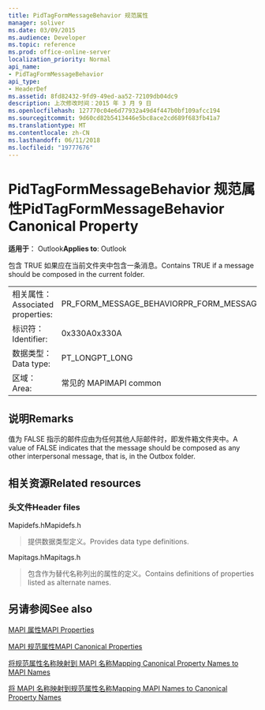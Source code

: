 ```yaml
---
title: PidTagFormMessageBehavior 规范属性
manager: soliver
ms.date: 03/09/2015
ms.audience: Developer
ms.topic: reference
ms.prod: office-online-server
localization_priority: Normal
api_name:
- PidTagFormMessageBehavior
api_type:
- HeaderDef
ms.assetid: 8fd82432-9fd9-49ed-aa52-72109db04dc9
description: 上次修改时间：2015 年 3 月 9 日
ms.openlocfilehash: 127770c04e6d77932a49d4f447b0bf109afcc194
ms.sourcegitcommit: 9d60cd82b5413446e5bc8ace2cd689f683fb41a7
ms.translationtype: MT
ms.contentlocale: zh-CN
ms.lasthandoff: 06/11/2018
ms.locfileid: "19777676"
---
```

# <a name="pidtagformmessagebehavior-canonical-property"></a><span data-ttu-id="3a42f-103">PidTagFormMessageBehavior 规范属性</span><span class="sxs-lookup"><span data-stu-id="3a42f-103">PidTagFormMessageBehavior Canonical Property</span></span>

  
  
<span data-ttu-id="3a42f-104">**适用于**： Outlook</span><span class="sxs-lookup"><span data-stu-id="3a42f-104">**Applies to**: Outlook</span></span> 
  
<span data-ttu-id="3a42f-105">包含 TRUE 如果应在当前文件夹中包含一条消息。</span><span class="sxs-lookup"><span data-stu-id="3a42f-105">Contains TRUE if a message should be composed in the current folder.</span></span> 
  
|||
|:-----|:-----|
|<span data-ttu-id="3a42f-106">相关属性：</span><span class="sxs-lookup"><span data-stu-id="3a42f-106">Associated properties:</span></span>  <br/> |<span data-ttu-id="3a42f-107">PR_FORM_MESSAGE_BEHAVIOR</span><span class="sxs-lookup"><span data-stu-id="3a42f-107">PR_FORM_MESSAGE_BEHAVIOR</span></span>  <br/> |
|<span data-ttu-id="3a42f-108">标识符：</span><span class="sxs-lookup"><span data-stu-id="3a42f-108">Identifier:</span></span>  <br/> |<span data-ttu-id="3a42f-109">0x330A</span><span class="sxs-lookup"><span data-stu-id="3a42f-109">0x330A</span></span>  <br/> |
|<span data-ttu-id="3a42f-110">数据类型：</span><span class="sxs-lookup"><span data-stu-id="3a42f-110">Data type:</span></span>  <br/> |<span data-ttu-id="3a42f-111">PT_LONG</span><span class="sxs-lookup"><span data-stu-id="3a42f-111">PT_LONG</span></span>  <br/> |
|<span data-ttu-id="3a42f-112">区域：</span><span class="sxs-lookup"><span data-stu-id="3a42f-112">Area:</span></span>  <br/> |<span data-ttu-id="3a42f-113">常见的 MAPI</span><span class="sxs-lookup"><span data-stu-id="3a42f-113">MAPI common</span></span>  <br/> |
   
## <a name="remarks"></a><span data-ttu-id="3a42f-114">说明</span><span class="sxs-lookup"><span data-stu-id="3a42f-114">Remarks</span></span>

<span data-ttu-id="3a42f-115">值为 FALSE 指示的邮件应由为任何其他人际邮件时，即发件箱文件夹中。</span><span class="sxs-lookup"><span data-stu-id="3a42f-115">A value of FALSE indicates that the message should be composed as any other interpersonal message, that is, in the Outbox folder.</span></span> 
  
## <a name="related-resources"></a><span data-ttu-id="3a42f-116">相关资源</span><span class="sxs-lookup"><span data-stu-id="3a42f-116">Related resources</span></span>

### <a name="header-files"></a><span data-ttu-id="3a42f-117">头文件</span><span class="sxs-lookup"><span data-stu-id="3a42f-117">Header files</span></span>

<span data-ttu-id="3a42f-118">Mapidefs.h</span><span class="sxs-lookup"><span data-stu-id="3a42f-118">Mapidefs.h</span></span>
  
> <span data-ttu-id="3a42f-119">提供数据类型定义。</span><span class="sxs-lookup"><span data-stu-id="3a42f-119">Provides data type definitions.</span></span>
    
<span data-ttu-id="3a42f-120">Mapitags.h</span><span class="sxs-lookup"><span data-stu-id="3a42f-120">Mapitags.h</span></span>
  
> <span data-ttu-id="3a42f-121">包含作为替代名称列出的属性的定义。</span><span class="sxs-lookup"><span data-stu-id="3a42f-121">Contains definitions of properties listed as alternate names.</span></span>
    
## <a name="see-also"></a><span data-ttu-id="3a42f-122">另请参阅</span><span class="sxs-lookup"><span data-stu-id="3a42f-122">See also</span></span>



[<span data-ttu-id="3a42f-123">MAPI 属性</span><span class="sxs-lookup"><span data-stu-id="3a42f-123">MAPI Properties</span></span>](mapi-properties.md)
  
[<span data-ttu-id="3a42f-124">MAPI 规范属性</span><span class="sxs-lookup"><span data-stu-id="3a42f-124">MAPI Canonical Properties</span></span>](mapi-canonical-properties.md)
  
[<span data-ttu-id="3a42f-125">将规范属性名称映射到 MAPI 名称</span><span class="sxs-lookup"><span data-stu-id="3a42f-125">Mapping Canonical Property Names to MAPI Names</span></span>](mapping-canonical-property-names-to-mapi-names.md)
  
[<span data-ttu-id="3a42f-126">将 MAPI 名称映射到规范属性名称</span><span class="sxs-lookup"><span data-stu-id="3a42f-126">Mapping MAPI Names to Canonical Property Names</span></span>](mapping-mapi-names-to-canonical-property-names.md)

